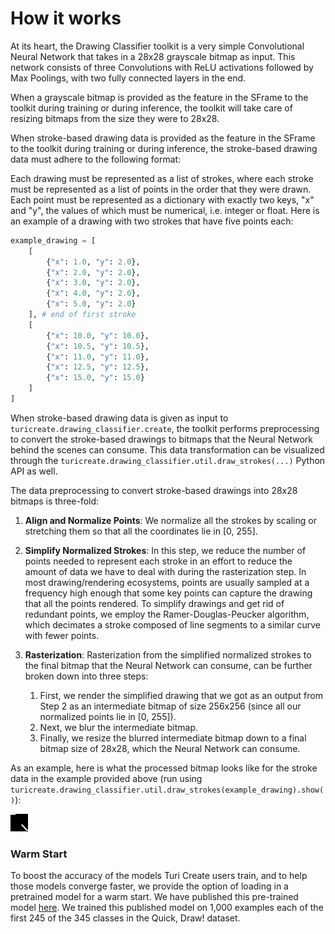 # How it works

At its heart, the Drawing Classifier toolkit is a very simple 
Convolutional Neural Network that takes in a 28x28 grayscale bitmap as input.
This network consists of three Convolutions with ReLU 
activations followed by Max Poolings, with two fully connected layers in the 
end. 

When a grayscale bitmap is provided as the feature in the SFrame to the toolkit
during training or during inference, the toolkit will take care of resizing 
bitmaps from the size they were to 28x28.

When stroke-based drawing data is provided as the feature in the SFrame 
to the toolkit during training or during inference, the stroke-based 
drawing data must adhere to the following format:

Each drawing must be represented as a list of strokes, where each stroke must 
be represented as a list of points in the order that they were drawn. 
Each point must be represented as a dictionary with exactly two keys, 
"x" and "y", the values of which must be numerical, i.e. integer or float.
Here is an example of a drawing with two strokes that have five points each:

```python
example_drawing = [
    [
        {"x": 1.0, "y": 2.0},
        {"x": 2.0, "y": 2.0},
        {"x": 3.0, "y": 2.0},
        {"x": 4.0, "y": 2.0},
        {"x": 5.0, "y": 2.0}
    ], # end of first stroke
    [
        {"x": 10.0, "y": 10.0},
        {"x": 10.5, "y": 10.5},
        {"x": 11.0, "y": 11.0},
        {"x": 12.5, "y": 12.5},
        {"x": 15.0, "y": 15.0}
    ]
]
```

When stroke-based drawing data is given as input to 
`turicreate.drawing_classifier.create`, the toolkit performs preprocessing to 
convert the stroke-based drawings to bitmaps that the Neural Network behind 
the scenes can consume. This data transformation can be visualized through 
the `turicreate.drawing_classifier.util.draw_strokes(...)` Python API as well. 

The data preprocessing to convert stroke-based drawings into 28x28 bitmaps 
is three-fold:

1. **Align and Normalize Points**: We normalize all the strokes by 
scaling or stretching them so that all the coordinates lie in [0, 255].

2. **Simplify Normalized Strokes**: In this step, we reduce the number of 
points needed to represent each stroke in an effort to reduce the amount of 
data we have to deal with during the rasterization step. In most 
drawing/rendering ecosystems, points are usually sampled at a frequency high 
enough that some key points can capture the drawing that all the points 
rendered. To simplify drawings and get rid of redundant points, we employ the
Ramer-Douglas-Peucker algorithm, which decimates a stroke composed of 
line segments to a similar curve with fewer points.

3. **Rasterization**: Rasterization from the simplified normalized strokes to 
the final bitmap that the Neural Network can consume, can be further broken 
down into three steps: 
    1. First, we render the simplified drawing that we 
    got as an output from Step 2 as an intermediate bitmap of size 256x256 
    (since all our normalized points lie in [0, 255]). 
    2. Next, we blur the intermediate bitmap.
    3. Finally, we resize the blurred intermediate bitmap down to a final bitmap
    size of 28x28, which the Neural Network can consume.

As an example, here is what the processed bitmap looks like for the stroke data
in the example provided above (run using 
`turicreate.drawing_classifier.util.draw_strokes(example_drawing).show()`):

![Example Rendered Stroke Data](images/rendered_toy_strokes.png)

### Warm Start

To boost the accuracy of the models Turi Create users train, and to help those 
models converge faster, we provide the option of loading in a pretrained model
for a warm start. We have published this pre-trained model 
[here](https://docs-assets.developer.apple.com/turicreate/). 
We trained this published model on 1,000 examples each of the first 245 of the
345 classes in the Quick, Draw! dataset.
